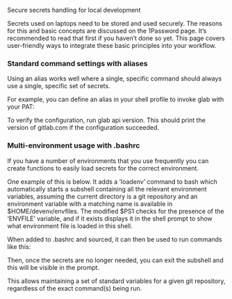 <!-- Unsupported block type: image -->

Secure secrets handling for local development

Secrets used on laptops need to be stored and used securely. The reasons for this and basic concepts are discussed on the 1Password page. It’s recommended to read that first if you haven’t done so yet. This page covers user-friendly ways to integrate these basic principles into your workflow.

### Standard command settings with aliases

Using an alias works well where a single, specific command should always use a single, specific set of secrets.

For example, you can define an alias in your shell profile to invoke glab with your PAT:

<!-- Unsupported block type: code -->

To verify the configuration, run glab api version. This should print the version of gitlab.com if the configuration succeeded.

<!-- Unsupported block type: code -->

### Multi-environment usage with .bashrc

If you have a number of environments that you use frequently you can create functions to easily load secrets for the correct environment.

One example of this is below. It adds a ’loadenv’ command to bash which automatically starts a subshell containing all the relevant environment variables, assuming the current directory is a git repository and an environment variable with a matching name is available in $HOME/devenv/envfiles. The modified $PS1 checks for the presence of the ‘ENVFILE’ variable, and if it exists displays it in the shell prompt to show what environment file is loaded in this shell.

<!-- Unsupported block type: code -->

When added to .bashrc and sourced, it can then be used to run commands like this:

Then, once the secrets are no longer needed, you can exit the subshell and this will be visible in the prompt.

This allows maintaining a set of standard variables for a given git repository, regardless of the exact command(s) being run.